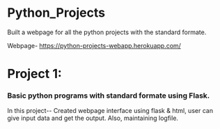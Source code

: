 # Python_Projects
Built a webpage for all the python projects with the standard formate.

Webpage- https://python-projects-webapp.herokuapp.com/

# Project 1:
### Basic python programs with standard formate using Flask.

In this project-- 
Created webpage interface using flask & html, user can give input data and get the output.
Also, maintaining logfile.